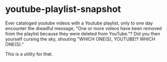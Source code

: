 # youtube-playlist-snapshot
Ever cataloged youtube videos with a Youtube playlist, only to one day encounter the dreadful message, "One or more videos have been removed from the playlist because they were deleted from YouTube."? Did you then yourself cursing the sky, shouting "WHICH ONE(S), YOUTUBE!? WHICH ONE(S)."

This is a utility for that.
